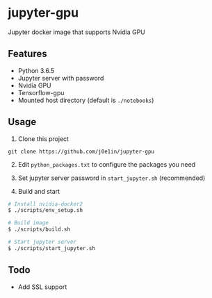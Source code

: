 # jupyter-gpu
Jupyter docker image that supports Nvidia GPU

## Features
- Python 3.6.5
- Jupyter server with password
- Nvidia GPU
- Tensorflow-gpu
- Mounted host directory (default is `./notebooks`)

## Usage

1. Clone this project
```
git clone https://github.com/j0e1in/jupyter-gpu
```

2. Edit `python_packages.txt` to configure the packages you need

3. Set jupyter server password in `start_jupyter.sh` (recommended)

4. Build and start
``` sh
# Install nvidia-docker2
$ ./scripts/env_setup.sh

# Build image
$ ./scripts/build.sh

# Start jupyter server
$ ./scripts/start_jupyter.sh
```

## Todo
 - Add SSL support